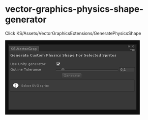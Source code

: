 # vector-graphics-physics-shape-generator
Click KS/Assets/VectorGraphicsExtensions/GeneratePhysicsShape

![help1](https://github.com/kamyker/vector-graphics-physics-shape-generator/blob/master/Help/help1.png)
